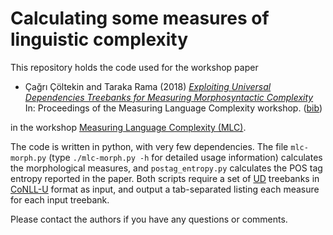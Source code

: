 # Calculating some measures of linguistic complexity

This repository holds the code used for the workshop paper

- Çağrı Çöltekin and Taraka Rama (2018) [_Exploiting Universal
    Dependencies Treebanks for Measuring Morphosyntactic
    Complexity_](mlc2018.pdf)
    In: Proceedings of the Measuring Language Complexity workshop.
    ([bib](mlc2018.bib))

in the workshop
[Measuring Language Complexity (MLC)](http://www.christianbentz.de/MLC_index.html).


The code is written in python, with very few dependencies.
The file `mlc-morph.py` (type `./mlc-morph.py -h` for detailed usage
information) calculates the morphological measures,
and `postag_entropy.py` calculates the POS tag entropy
reported in the paper. 
Both scripts require a set of [UD](http://universaldependencies.org/) treebanks
in [CoNLL-U](http://universaldependencies.org/format.html) format
as input,
and output a tab-separated listing each measure for each input treebank.

Please contact the authors if you have any questions or comments.
